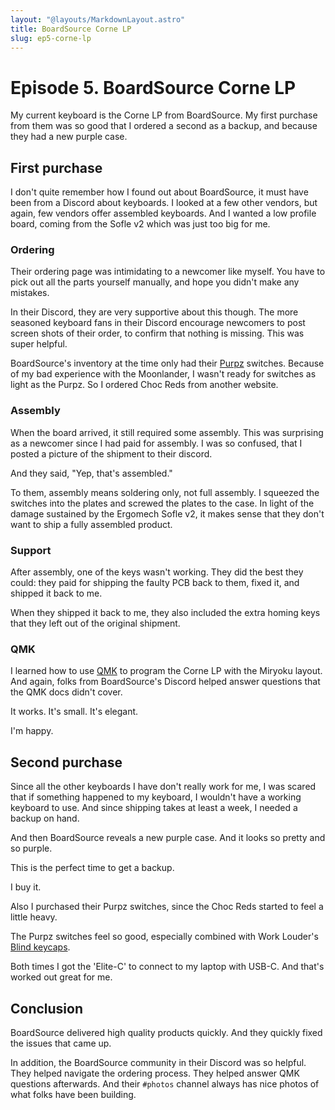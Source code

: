 ```yaml
---
layout: "@layouts/MarkdownLayout.astro"
title: BoardSource​​​ ​Corne LP
slug: ep5-corne-lp
---
```


# Episode 5. BoardSource Corne LP

My current keyboard is the Corne LP from BoardSource. My first purchase from them was so good that I ordered a second as a backup, and because they had a new purple case.

## First purchase

I don't quite remember how I found out about BoardSource, it must have been from a Discord about keyboards. I looked at a few other vendors, but again, few vendors offer assembled keyboards. And I wanted a low profile board, coming from the Sofle v2 which was just too big for me.

### Ordering

Their ordering page was intimidating to a newcomer like myself. You have to pick out all the parts yourself manually, and hope you didn't make any mistakes.

In their Discord, they are very supportive about this though. The more seasoned keyboard fans in their Discord encourage newcomers to post screen shots of their order, to confirm that nothing is missing. This was super helpful.

BoardSource's inventory at the time only had their [Purpz](https://boardsource.xyz/store/5fff705f03db380da20f1014) switches. Because of my bad experience with the Moonlander, I wasn't ready for switches as light as the Purpz. So I ordered Choc Reds from another website.

### Assembly

When the board arrived, it still required some assembly. This was surprising as a newcomer since I had paid for assembly. I was so confused, that I posted a picture of the shipment to their discord.

And they said, "Yep, that's assembled."

To them, assembly means soldering only, not full assembly. I squeezed the switches into the plates and screwed the plates to the case. In light of the damage sustained by the Ergomech Sofle v2, it makes sense that they don't want to ship a fully assembled product.


### Support

After assembly, one of the keys wasn't working. They did the best they could: they paid for shipping the faulty PCB back to them, fixed it, and shipped it back to me.

When they shipped it back to me, they also included the extra homing keys that they left out of the original shipment.

### QMK

I learned how to use [QMK](https://qmk.fm) to program the Corne LP with the Miryoku layout. And again, folks from BoardSource's Discord helped answer questions that the QMK docs didn't cover.

It works. It's small. It's elegant.

I'm happy.

## Second purchase


Since all the other keyboards I have don't really work for me, I was scared that if something happened to my keyboard, I wouldn't have a working keyboard to use. And since shipping takes at least a week, I needed a backup on hand.

And then BoardSource reveals a new purple case. And it looks so pretty and so purple.

This is the perfect time to get a backup.

I buy it.

Also I purchased their Purpz switches, since the Choc Reds started to feel a little heavy.

The Purpz switches feel so good, especially combined with Work Louder's [Blind keycaps](https://worklouder.cc/shop/wrk-blind/).

Both times I got the 'Elite-C' to connect to my laptop with USB-C. And that's worked out great for me.

## Conclusion

BoardSource delivered high quality products quickly. And they quickly fixed the issues that came up.

In addition, the BoardSource community in their Discord was so helpful. They helped navigate the ordering process. They helped answer QMK questions afterwards. And their `#photos` channel always has nice photos of what folks have been building.

